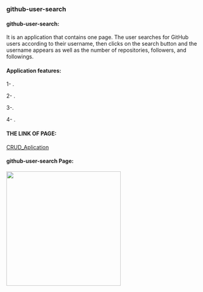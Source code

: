 ### github-user-search



#### github-user-search:


It is an application that contains one page. The user searches for GitHub users according to their username, then clicks on the search button and the username appears as well as the number of repositories, followers, and followings.

#### Application features:

1- .


 2- .


3-.


4- .


#### THE LINK OF PAGE:
[CRUD_Aplication]()


#### github-user-search Page:

<img src="" width="300">
